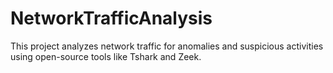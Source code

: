 # NetworkTrafficAnalysis
This project analyzes network traffic for anomalies and suspicious activities using open-source tools like Tshark and Zeek.
